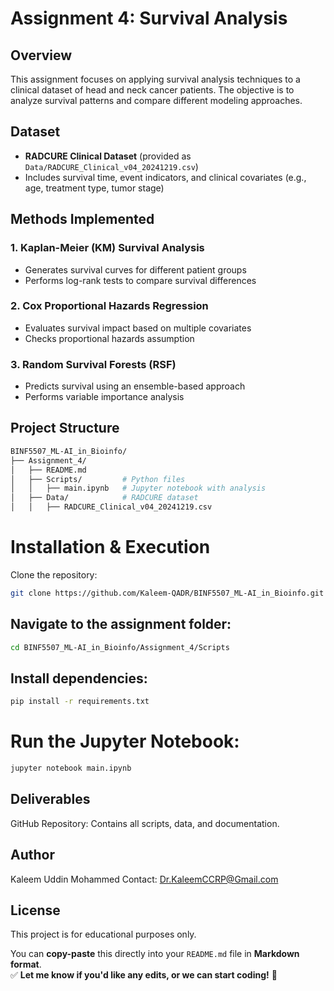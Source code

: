 # Assignment 4: Survival Analysis

## Overview
This assignment focuses on applying survival analysis techniques to a clinical dataset of head and neck cancer patients. The objective is to analyze survival patterns and compare different modeling approaches.

## Dataset
- **RADCURE Clinical Dataset** (provided as `Data/RADCURE_Clinical_v04_20241219.csv`)
- Includes survival time, event indicators, and clinical covariates (e.g., age, treatment type, tumor stage)

## Methods Implemented
### 1. **Kaplan-Meier (KM) Survival Analysis**
   - Generates survival curves for different patient groups
   - Performs log-rank tests to compare survival differences

### 2. **Cox Proportional Hazards Regression**
   - Evaluates survival impact based on multiple covariates
   - Checks proportional hazards assumption

### 3. **Random Survival Forests (RSF)**
   - Predicts survival using an ensemble-based approach
   - Performs variable importance analysis

## Project Structure
```bash
BINF5507_ML-AI_in_Bioinfo/
├── Assignment_4/
│   ├── README.md
│   ├── Scripts/         # Python files
│   │   ├── main.ipynb   # Jupyter notebook with analysis
│   ├── Data/            # RADCURE dataset
│   │   ├── RADCURE_Clinical_v04_20241219.csv
```
# Installation & Execution
Clone the repository:
```bash
git clone https://github.com/Kaleem-QADR/BINF5507_ML-AI_in_Bioinfo.git

```
## Navigate to the assignment folder:
```bash
cd BINF5507_ML-AI_in_Bioinfo/Assignment_4/Scripts
```
## Install dependencies:
```bash
pip install -r requirements.txt
```
# Run the Jupyter Notebook:
```bash
jupyter notebook main.ipynb
```
## Deliverables
GitHub Repository: Contains all scripts, data, and documentation.

## Author
Kaleem Uddin Mohammed
Contact: Dr.KaleemCCRP@Gmail.com
## License
This project is for educational purposes only.



You can **copy-paste** this directly into your `README.md` file in **Markdown format**.  
✅ **Let me know if you'd like any edits, or we can start coding!** 🚀
